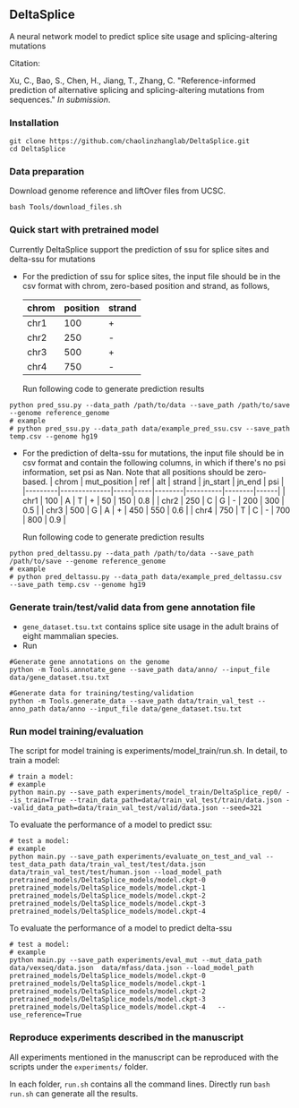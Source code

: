 ## DeltaSplice 

A neural network model to predict splice site usage and splicing-altering mutations

Citation:

Xu, C., Bao, S., Chen, H., Jiang, T., Zhang, C. "Reference-informed prediction of alternative splicing and splicing-altering mutations from sequences." *In submission*.

### Installation

>>>
    git clone https://github.com/chaolinzhanglab/DeltaSplice.git
    cd DeltaSplice
>>>


### Data preparation

Download genome reference and liftOver files from UCSC.
>>>
    bash Tools/download_files.sh
>>>

### Quick start with pretrained model
Currently DeltaSplice support the prediction of ssu for splice sites and delta-ssu for mutations
- For the prediction of ssu for splice sites, the input file should be in the csv format with chrom, zero-based position and strand, as follows,

    | chrom   | position | strand |
    |---------|----------|--------|
    | chr1    | 100      | +      |
    | chr2    | 250      | -      |
    | chr3    | 500      | +      |
    | chr4    | 750      | -      |


  Run following code to generate prediction results
>>>
    python pred_ssu.py --data_path /path/to/data --save_path /path/to/save --genome reference_genome
    # example
    # python pred_ssu.py --data_path data/example_pred_ssu.csv --save_path temp.csv --genome hg19 
>>>

- For the prediction of delta-ssu for mutations, the input file should be in csv format and contain the following columns, in which if there's no psi information, set psi as Nan. Note that all positions should be zero-based.
    | chrom   | mut_position | ref | alt | strand | jn_start | jn_end | psi  |
    |---------|--------------|-----|-----|--------|----------|--------|------|
    | chr1    | 100          | A   | T   | +      | 50       | 150    | 0.8  |
    | chr2    | 250          | C   | G   | -      | 200      | 300    | 0.5  |
    | chr3    | 500          | G   | A   | +      | 450      | 550    | 0.6  |
    | chr4    | 750          | T   | C   | -      | 700      | 800    | 0.9  |


  Run following code to generate prediction results
>>>
    python pred_deltassu.py --data_path /path/to/data --save_path /path/to/save --genome reference_genome
    # example
    # python pred_deltassu.py --data_path data/example_pred_deltassu.csv  --save_path temp.csv --genome hg19 
>>>

### Generate train/test/valid data from gene annotation file

- `gene_dataset.tsu.txt` contains splice site usage in the adult brains of eight mammalian species.
- Run
>>>
    #Generate gene annotations on the genome
    python -m Tools.annotate_gene --save_path data/anno/ --input_file data/gene_dataset.tsu.txt

    #Generate data for training/testing/validation
    python -m Tools.generate_data --save_path data/train_val_test --anno_path data/anno --input_file data/gene_dataset.tsu.txt
>>>

### Run model training/evaluation
The script for model training is experiments/model_train/run.sh. In detail, to train a model:
>>>
    # train a model: 
    # example
    python main.py --save_path experiments/model_train/DeltaSplice_rep0/ --is_train=True --train_data_path=data/train_val_test/train/data.json --valid_data_path=data/train_val_test/valid/data.json --seed=321
>>>

To evaluate the performance of a model to predict ssu:
>>>
    # test a model: 
    # example
    python main.py --save_path experiments/evaluate_on_test_and_val --test_data_path data/train_val_test/test/data.json  data/train_val_test/test/human.json --load_model_path pretrained_models/DeltaSplice_models/model.ckpt-0 pretrained_models/DeltaSplice_models/model.ckpt-1 pretrained_models/DeltaSplice_models/model.ckpt-2 pretrained_models/DeltaSplice_models/model.ckpt-3 pretrained_models/DeltaSplice_models/model.ckpt-4    
>>>

To evaluate the performance of a model to predict delta-ssu

>>>
    # test a model: 
    # example
    python main.py --save_path experiments/eval_mut --mut_data_path data/vexseq/data.json  data/mfass/data.json --load_model_path pretrained_models/DeltaSplice_models/model.ckpt-0 pretrained_models/DeltaSplice_models/model.ckpt-1 pretrained_models/DeltaSplice_models/model.ckpt-2 pretrained_models/DeltaSplice_models/model.ckpt-3 pretrained_models/DeltaSplice_models/model.ckpt-4   --use_reference=True
>>>

### Reproduce experiments described in the manuscript

All experiments mentioned in the manuscript can be reproduced with the scripts under the `experiments/` folder.

In each folder, `run.sh` contains all the command lines. Directly run `bash run.sh` can generate all the results.




